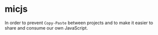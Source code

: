 # micjs

In order to prevent `Copy-Paste` between projects and to make it easier to share and consume our own JavaScript.

